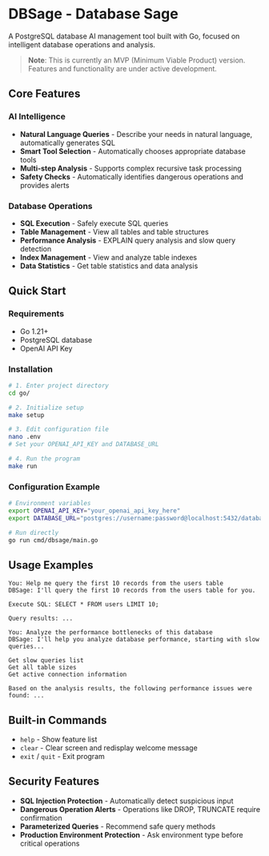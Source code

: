 # DBSage - Database Sage

A PostgreSQL database AI management tool built with Go, focused on intelligent database operations and analysis.

> **Note**: This is currently an MVP (Minimum Viable Product) version. Features and functionality are under active development.

## Core Features

### AI Intelligence
- **Natural Language Queries** - Describe your needs in natural language, automatically generates SQL
- **Smart Tool Selection** - Automatically chooses appropriate database tools
- **Multi-step Analysis** - Supports complex recursive task processing
- **Safety Checks** - Automatically identifies dangerous operations and provides alerts

### Database Operations
- **SQL Execution** - Safely execute SQL queries
- **Table Management** - View all tables and table structures
- **Performance Analysis** - EXPLAIN query analysis and slow query detection
- **Index Management** - View and analyze table indexes
- **Data Statistics** - Get table statistics and data analysis

## Quick Start

### Requirements
- Go 1.21+
- PostgreSQL database
- OpenAI API Key

### Installation

```bash
# 1. Enter project directory
cd go/

# 2. Initialize setup
make setup

# 3. Edit configuration file
nano .env
# Set your OPENAI_API_KEY and DATABASE_URL

# 4. Run the program
make run
```

### Configuration Example

```bash
# Environment variables
export OPENAI_API_KEY="your_openai_api_key_here"
export DATABASE_URL="postgres://username:password@localhost:5432/database?sslmode=disable"

# Run directly
go run cmd/dbsage/main.go
```

## Usage Examples

```
You: Help me query the first 10 records from the users table
DBSage: I'll query the first 10 records from the users table for you.

Execute SQL: SELECT * FROM users LIMIT 10;

Query results: ...

You: Analyze the performance bottlenecks of this database
DBSage: I'll help you analyze database performance, starting with slow queries...

Get slow queries list
Get all table sizes
Get active connection information

Based on the analysis results, the following performance issues were found: ...
```

## Built-in Commands

- `help` - Show feature list
- `clear` - Clear screen and redisplay welcome message
- `exit` / `quit` - Exit program

## Security Features

- **SQL Injection Protection** - Automatically detect suspicious input
- **Dangerous Operation Alerts** - Operations like DROP, TRUNCATE require confirmation
- **Parameterized Queries** - Recommend safe query methods
- **Production Environment Protection** - Ask environment type before critical operations

